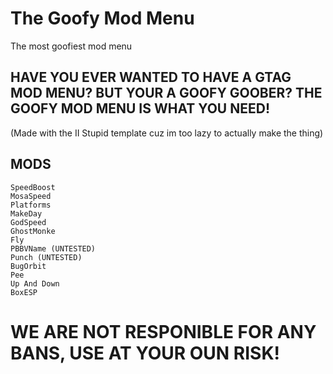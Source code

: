 # The Goofy Mod Menu
The most goofiest mod menu

## HAVE YOU EVER WANTED TO HAVE A GTAG MOD MENU? BUT YOUR A GOOFY GOOBER? THE GOOFY MOD MENU IS WHAT YOU NEED!

(Made with the II Stupid template cuz im too lazy to actually make the thing)

## MODS

	SpeedBoost
	MosaSpeed
	Platforms
	MakeDay
	GodSpeed
	GhostMonke
	Fly
	PBBVName (UNTESTED)
	Punch (UNTESTED)
	BugOrbit
	Pee
	Up And Down
	BoxESP

# WE ARE NOT RESPONIBLE FOR ANY BANS, USE AT YOUR OUN RISK!
